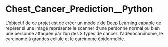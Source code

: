 # Chest_Cancer_Prediction__Python
L’objectif de ce projet est de créer un modèle de Deep Learning capable de repérer si une image représente le scanner d’une personne normal ou bien une personne attaquée par l’un des 3 types de cancer: l'adénocarcinome, le carcinome à grandes cellule et le carcinome épidermoïde.
